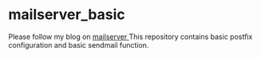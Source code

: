 # mailserver_basic
Please follow my blog on  <a href="https://sumitgupta0001.github.io/mailer/2016/12/06/mailserver.html"> mailserver </a> 
This repository contains basic postfix configuration and basic sendmail function.